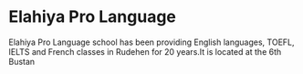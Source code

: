 # Elahiya Pro Language

Elahiya Pro Language school has been providing English languages, TOEFL, IELTS and French classes in Rudehen for 20 years.It is located at the 6th Bustan